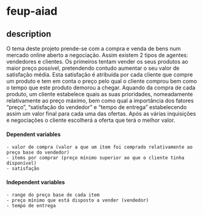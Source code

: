# feup-aiad

## description

O tema deste projeto prende-se com a compra e venda de bens num mercado online aberto a negociação. Assim existem 2 tipos de agentes: vendedores e clientes. Os primeiros tentam vender os seus produtos ao maior preço possível, pretendendo contudo aumentar o seu valor de satisfação média. Esta satisfação é atribuída por cada cliente que compre um produto e tem em conta o preço pelo qual o cliente comprou bem como o tempo que este produto demorou a chegar. Aquando da compra de cada produto, um cliente estabelece quais as suas prioridades, nomeadamente relativamente ao preço máximo, bem como qual a importância dos fatores “preço”, “satisfação do vendedor” e “tempo de entrega” estabelecendo assim um valor final para cada uma das ofertas. Após as várias inquisições e negociações o cliente escolherá a oferta que terá o melhor valor.

#### Dependent variables
	- valor de compra (valor a que um item foi comprado relativamente ao preço base do vendedor)
	- items por comprar (preço mínimo superior ao que o cliente tinha disponível)
	- satisfação

#### Independent variables
	- range do preço base de cada item
	- preço mínimo que está disposto a vender (vendedor)
	- tempo de entrega
